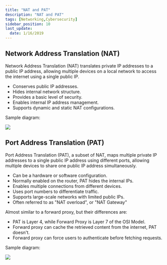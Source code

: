 ```yaml
---
title: "NAT and PAT"
description: "NAT and PAT"
tags: [Networking,Cybersecurity]
sidebar_position: 10
last_update:
  date: 1/16/2019
---
```



## Network Address Translation (NAT)

Network Address Translation (NAT) translates private IP addresses to a public IP address, allowing multiple devices on a local network to access the internet using a single public IP.

- Conserves public IP addresses.
- Hides internal network structure.
- Provides a basic level of security.
- Enables internal IP address management.
- Supports dynamic and static NAT configurations.

Sample diagram:

<div class="img-center">

![](/img/docs/all-things-devops-NAT-3.png)


</div>



## Port Address Translation (PAT)

Port Address Translation (PAT), a subset of NAT, maps multiple private IP addresses to a single public IP address using different ports, allowing multiple devices to share one public IP address simultaneously.

- Can be a hardware or software configuration.
- Normally enabled on the router, PAT hides the internal IPs.
- Enables multiple connections from different devices.
- Uses port numbers to differentiate traffic.
- Supports large-scale networks with limited public IPs.
- Often referred to as "NAT overload", or "NAT Gateway"

Almost similar to a forward proxy, but their differences are:

- PAT is Layer 4, while Forward Proxy is Layer 7 of the OSI Model.
- Forward proxy can cache the retrieved content from the internet, PAT doesn't.
- Forward proxy can force users to authenticate before fetching requests.

Sample diagram:


<div class="img-center">

![](/img/docs/all-things-devops-PAT.png)


</div>

